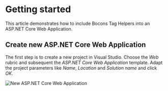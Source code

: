 # Getting started

This article demonstrates how to include Bocons Tag Helpers into an ASP.NET Core Web Application.

## Create new ASP.NET Core Web Application

The first step is to create a new project in Visual Studio. Choose the *Web* rubric and subsequent the *ASP.NET Core Web Application* template. Adapt the project parameters like *Name*, *Location* and *Solution name* and click *OK*.

![New ASP.NET Core Web Application](https://raw.githubusercontent.com/brecons/bootstrap-tag-helper/develop/docs/images/getting-started.png)
